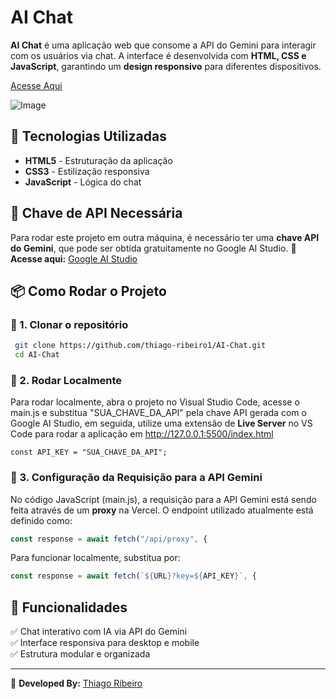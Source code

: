 # AI Chat

**AI Chat** é uma aplicação web que consome a API do Gemini para interagir com os usuários via chat. A interface é desenvolvida com **HTML, CSS e JavaScript**, garantindo um **design responsivo** para diferentes dispositivos.

[Acesse Aqui](https://ai-chat-online.vercel.app)

![Image](https://github.com/user-attachments/assets/11033e5e-b1db-4ebe-a911-4a1ec35c0dc9)

## 🚀 Tecnologias Utilizadas
- **HTML5** - Estruturação da aplicação
- **CSS3** - Estilização responsiva
- **JavaScript** - Lógica do chat

## 🔑 Chave de API Necessária
Para rodar este projeto em outra máquina, é necessário ter uma **chave API do Gemini**, que pode ser obtida gratuitamente no Google AI Studio.
🔗 **Acesse aqui:** [Google AI Studio](https://aistudio.google.com/)

## 📦 Como Rodar o Projeto

### 🔹 1. Clonar o repositório
```sh
 git clone https://github.com/thiago-ribeiro1/AI-Chat.git
 cd AI-Chat
```

### 🔹 2. Rodar Localmente
Para rodar localmente, abra o projeto no Visual Studio Code, acesse o main.js e substitua "SUA_CHAVE_DA_API" pela chave API gerada com o Google AI Studio, em seguida, utilize uma extensão de **Live Server** no VS Code para rodar a aplicação em http://127.0.0.1:5500/index.html
```
const API_KEY = "SUA_CHAVE_DA_API"; 
```

### 🔹 3.  Configuração da Requisição para a API Gemini

No código JavaScript (main.js), a requisição para a API Gemini está sendo feita através de um **proxy** na Vercel. 
O endpoint utilizado atualmente está definido como:

```js
const response = await fetch("/api/proxy", {
```

Para funcionar localmente, substitua por:
```js
const response = await fetch(`${URL}?key=${API_KEY}`, {
```

## 📌 Funcionalidades
✅ Chat interativo com IA via API do Gemini  
✅ Interface responsiva para desktop e mobile  
✅ Estrutura modular e organizada    

---
📌 **Developed By:** [Thiago Ribeiro](https://github.com/thiago-ribeiro1)
